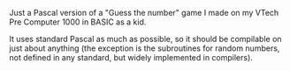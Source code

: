 Just a Pascal version of a "Guess the number" game I made on my VTech Pre Computer 1000 in BASIC as a kid.

It uses standard Pascal as much as possible, so it should be compilable on just about anything (the exception is the subroutines for random numbers, not defined in any standard, but widely implemented in compilers).
